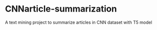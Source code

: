 # CNNarticle-summarization
A text mining project to summarize articles in CNN dataset with T5 model 
